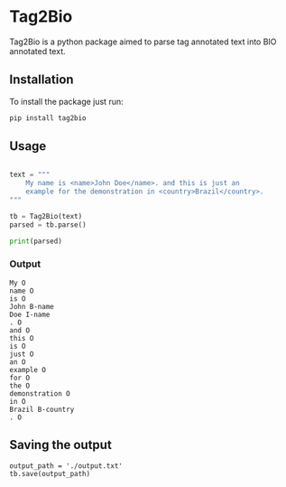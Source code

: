 
# Tag2Bio

Tag2Bio is a python package aimed to parse tag annotated text 
into BIO annotated text.




## Installation

To install the package just run:

```bash
pip install tag2bio
```
    
## Usage

```python

text = """
    My name is <name>John Doe</name>. and this is just an
    example for the demonstration in <country>Brazil</country>.
"""

tb = Tag2Bio(text)
parsed = tb.parse()

print(parsed)
```

### Output

```
My O 
name O 
is O 
John B-name
Doe I-name
. O 
and O 
this O 
is O 
just O 
an O 
example O 
for O 
the O 
demonstration O 
in O 
Brazil B-country
. O 
```

## Saving the output

```
output_path = './output.txt'
tb.save(output_path)

```
